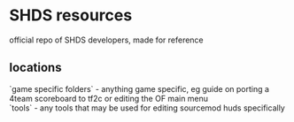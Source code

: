 # SHDS resources
 official repo of SHDS developers, made for reference
<h2>locations</h2>
`game specific folders` - anything game specific, eg guide on porting a 4team scoreboard to tf2c or editing the OF main menu<br>
`tools` - any tools that may be used for editing sourcemod huds specifically